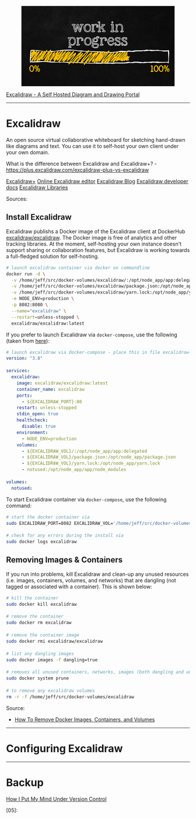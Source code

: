 <!--
Maintainer:   jeffskinnerbox@yahoo.com / www.jeffskinnerbox.me
Version:      0.0.1
-->


<div align="center">
<img src="https://raw.githubusercontent.com/jeffskinnerbox/blog/main/content/images/banners-bkgrds/work-in-progress.jpg" title="These materials require additional work and are not ready for general use." align="center" width=420px height=219px>
</div>


[Excalidraw - A Self Hosted Diagram and Drawing Portal](https://noted.lol/excalidraw/)


----


# Excalidraw
An open source virtual collaborative whiteboard for sketching hand-drawn like diagrams and text.
You can use it to self-host your own client under your own domain.

What is the difference between Excalidraw and Excalidraw+? - https://plus.excalidraw.com/excalidraw-plus-vs-excalidraw

[Excalidraw+](https://plus.excalidraw.com/)
[Online Excalidraw editor](https://excalidraw.com/)
[Excalidraw Blog](https://blog.excalidraw.com/)
[Excalidraw developer docs](https://docs.excalidraw.com/)
[]()
[Excalidraw Libraries](https://libraries.excalidraw.com/)

Sources:

## Install Excalidraw
Excalidraw publishs a Docker image of the Excalidraw client at DockerHub [excalidraw/excalidraw][01].
The Docker image is free of analytics and other tracking libraries.
At the moment, self-hosting your own instance doesn't support sharing or collaboration features,
but Excalidraw is working towards a full-fledged solution for self-hosting.

```bash
# launch excalidraw container via docker on commandline
docker run -d \
  -v /home/jeff/src/docker-volumes/excalidraw/:/opt/node_app/app:delegated \
  -v /home/jeff/src/docker-volumes/excalidraw/package.json:/opt/node_app/package.json \
  -v /home/jeff/src/docker-volumes/excalidraw/yarn.lock:/opt/node_app/yarn.lock \
  -e NODE_ENV=production \
  -p 8082:8080 \
  --name="excalidraw" \
  --restart=unless-stopped \
  excalidraw/excalidraw:latest
```

If you prefer to launch Excalidraw via `docker-compose`, use the following
(taken from [here][02]):

```yaml
# launch excalidraw via docker-compose - place this in file excalidraw-docker-compose.yml
version: "3.8"

services:
  excalidraw:
    image: excalidraw/excalidraw:latest
    container_name: excalidraw
    ports:
      - ${EXCALIDRAW_PORT}:80
    restart: unless-stopped
    stdin_open: true
    healthcheck:
      disable: true
    environment:
      - NODE_ENV=production
    volumes:
      - ${EXCALIDRAW_VOL}/:/opt/node_app/app:delegated
      - ${EXCALIDRAW_VOL}/package.json:/opt/node_app/package.json
      - ${EXCALIDRAW_VOL}/yarn.lock:/opt/node_app/yarn.lock
      - notused:/opt/node_app/app/node_modules

volumes:
  notused:
```

To start Excalidraw container via `docker-compose`,
use the following command:

```bash
# start the docker container via
sudo EXCALIDRAW_PORT=8082 EXCALIDRAW_VOL='/home/jeff/src/docker-volumes/excalidraw' docker-compose --file ./excalidraw-docker-compose.yml up -d

# check for any errors during the install via
sudo docker logs excalidraw
```

## Removing Images & Containers
If you run into problems,
kill Excalidraw and clean-up any unused resources
(i.e. images, containers, volumes, and networks)
that are dangling (not tagged or associated with a container).
This is shown below:

```bash
# kill the container
sudo docker kill excalidraw

# remove the container
sudo docker rm excalidraw

# remove the container image
sudo docker rmi excalidraw/excalidraw

# list any dangling images
sudo docker images -f dangling=true

# removes all unused containers, networks, images (both dangling and unreferenced), and optionally, volumes
sudo docker system prune

# to remove any excalidraw volumes
rm -r -f /home/jeff/src/docker-volumes/excalidraw
```

Source:

* [How To Remove Docker Images, Containers, and Volumes](https://www.digitalocean.com/community/tutorials/how-to-remove-docker-images-containers-and-volumes)


----


# Configuring Excalidraw


-----


# Backup
[How I Put My Mind Under Version Control](https://medium.com/analytics-vidhya/how-i-put-my-mind-under-version-control-24caea37b8a5)



[01]:https://hub.docker.com/r/excalidraw/excalidraw
[02]:https://github.com/excalidraw/excalidraw/blob/master/docker-compose.yml
[03]:
[04]:
[05]:

